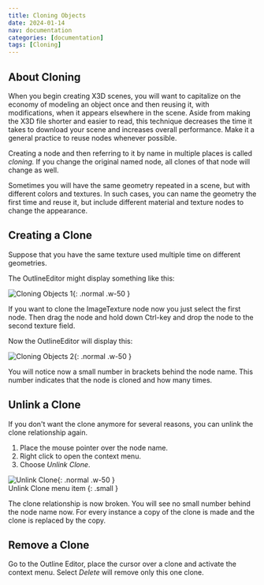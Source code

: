 ```yaml
---
title: Cloning Objects
date: 2024-01-14
nav: documentation
categories: [documentation]
tags: [Cloning]
---
```

## About Cloning

When you begin creating X3D scenes, you will want to capitalize on the economy of modeling an object once and then reusing it, with modifications, when it appears elsewhere in the scene. Aside from making the X3D file shorter and easier to read, this technique decreases the time it takes to download your scene and increases overall performance. Make it a general practice to reuse nodes whenever possible.

Creating a node and then referring to it by name in multiple places is called *cloning.* If you change the original named node, all clones of that node will change as well.

Sometimes you will have the same geometry repeated in a scene, but with different colors and textures. In such cases, you can name the geometry the first time and reuse it, but include different material and texture nodes to change the appearance.

## Creating a Clone

Suppose that you have the same texture used multiple time on different geometries.

The OutlineEditor might display something like this:

![Cloning Objects 1](/assets/img/documentation/cloning-objects-1.png){: .normal .w-50 }

If you want to clone the ImageTexture node now you just select the first node. Then drag the node and hold down Ctrl-key and drop the node to the second texture field.

Now the OutlineEditor will display this:

![Cloning Objects 2](/assets/img/documentation/cloning-objects-2.png){: .normal .w-50 }

You will notice now a small number in brackets behind the node name. This number indicates that the node is cloned and how many times.

## Unlink a Clone

If you don't want the clone anymore for several reasons, you can unlink the clone relationship again.

1. Place the mouse pointer over the node name.
2. Right click to open the context menu.
3. Choose *Unlink Clone*.

![Unlink Clone](/assets/img/documentation/unlink-clone.png){: .normal .w-50 }
<br>Unlink Clone menu item
{: .small }

The clone relationship is now broken. You will see no small number behind the node name now. For every instance a copy of the clone is made and the clone is replaced by the copy.

## Remove a Clone

Go to the Outline Editor, place the cursor over a clone and activate the context menu. Select *Delete* will remove only this one clone.
